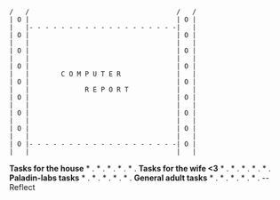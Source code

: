 ~~~
/   /                                     /   /
| O |                                     | O |
|   |- - - - - - - - - - - - - - - - - - -|   |
| O |                                     | O |
|   |                                     |   |
| O |                                     | O |
|   |                                     |   |
| O |                                     | O |
|   |        C O M P U T E R              |   |
| O |                                     | O |
|   |              R E P O R T            |   |
| O |                                     | O |
|   |                                     |   |
| O |                                     | O |
|   |                                     |   |
| O |                                     | O |
|   |                                     |   |
| O |- - - - - - - - - - - - - - - - - - -| O |
|   |                                     |   |
~~~

**Tasks for the house**
	* .
	* .
	* .
	* .
	* .
**Tasks for the wife <3**
	* .
	* .
	* .
	* .
	* .
**Paladin-labs tasks**
	* .
	* .
	* .
	* .
	* .
**General adult tasks**
	* . 
	* .
	* .
	* .
	* .
-- Reflect 
